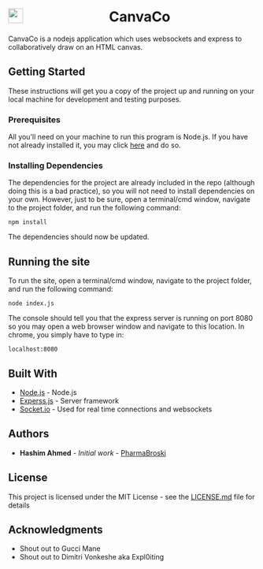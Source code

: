 <h1 align="center">
	<span style="width: 50%;">
		<img src="http://cdn.shopify.com/s/files/1/1061/1924/products/Monkey_Face_Emoji_grande.png?v=1480481036" style="display: inline-block; float: left;" width=30px>
		<span>CanvaCo</span>
	</span>
</h1>

CanvaCo is a nodejs application which uses websockets and express to collaboratively draw on an HTML canvas.

## Getting Started

These instructions will get you a copy of the project up and running on your local machine for development and testing purposes.

### Prerequisites

All you'll need on your machine to run this program is Node.js. If you have not already installed it, you may click [here](https://nodejs.org/en/) and do so.


### Installing Dependencies

The dependencies for the project are already included in the repo (although doing this is a bad practice), so you will not need to install dependencies on your own. However, just to be sure, open a terminal/cmd window, navigate to the project folder, and run the following command:

```
npm install
```

The dependencies should now be updated.

## Running the site

To run the site, open a terminal/cmd window, navigate to the project folder, and run the following command:

```
node index.js
```

The console should tell you that the express server is running on port 8080 so you may open a web browser window and navigate to this location. In chrome, you simply have to type in:

```
localhost:8080
```


## Built With

* [Node.js](https://nodejs.org/en/) - Node.js
* [Experss.js](https://expressjs.com/) - Server framework
* [Socket.io](https://socket.io/) - Used for real time connections and websockets


## Authors

* **Hashim Ahmed** - *Initial work* - [PharmaBroski](https://github.com/pharmabroski)


## License

This project is licensed under the MIT License - see the [LICENSE.md](LICENSE.md) file for details

## Acknowledgments

* Shout out to Gucci Mane
* Shout out to Dimitri Vonkeshe aka Expl0iting

